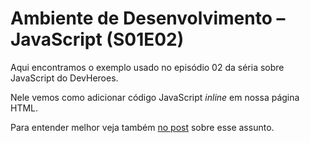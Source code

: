 # Ambiente de Desenvolvimento – JavaScript (S01E02)

Aqui encontramos o exemplo usado no episódio 02 da séria sobre JavaScript do DevHeroes.

Nele vemos como adicionar código JavaScript *inline* em nossa página HTML.

Para entender melhor veja também [no post](https://devheroes.io/ambiente-de-desenvolvimento-javascript-s01e02/) sobre esse assunto.
